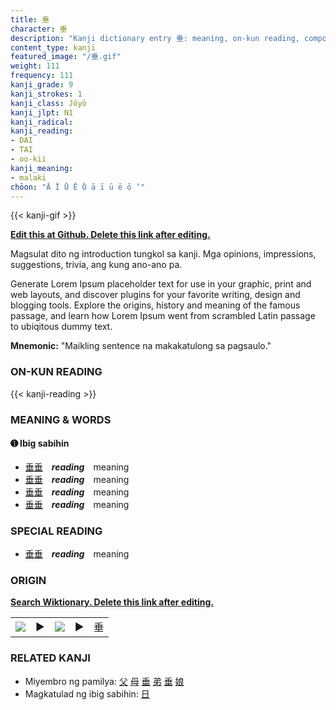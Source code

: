 ```yaml
---
title: 垂
character: 垂
description: "Kanji dictionary entry 垂: meaning, on-kun reading, compounds, origin, related kanji"
content_type: kanji
featured_image: "/垂.gif"
weight: 111
frequency: 111
kanji_grade: 9
kanji_strokes: 1
kanji_class: Jōyō
kanji_jlpt: N1
kanji_radical: 
kanji_reading: 
- DAI
- TAI
- oo-kii
kanji_meaning:
- malaki
chōon: "Ā Ī Ū Ē Ō ā ī ū ē ō ’"
---
```

[//]: # (Don't edit the line below. Kanji animated GIF code is automatically generated.)
{{< kanji-gif >}}

[//]: # (Edit below this line.)

**[Edit this at Github. Delete this link after editing.](https://github.com/tim0g/tim/tree/main/content/kanji/垂/index.md)**

Magsulat dito ng introduction tungkol sa kanji. Mga opinions, impressions, suggestions, trivia, ang kung ano-ano pa.

Generate Lorem Ipsum placeholder text for use in your graphic, print and web layouts, and discover plugins for your favorite writing, design and blogging tools. Explore the origins, history and meaning of the famous passage, and learn how Lorem Ipsum went from scrambled Latin passage to ubiqitous dummy text.
 
**Mnemonic:** "Maikling sentence na makakatulong sa pagsaulo."

### ON-KUN READING

[//]: # (Don't edit the line below. ON-KUN READING code is automatically generated.)
{{< kanji-reading >}}

### MEANING & WORDS

#### ➊ **Ibig sabihin**
  - [垂](../垂)[垂](../垂)　***reading***　meaning
  - [垂](../垂)[垂](../垂)　***reading***　meaning
  - [垂](../垂)[垂](../垂)　***reading***　meaning
  - [垂](../垂)[垂](../垂)　***reading***　meaning

### SPECIAL READING
  - [垂](../垂)[垂](../垂)　***reading***　meaning

### ORIGIN

**[Search Wiktionary. Delete this link after editing.](https://wiktionary.org/wiki/垂)**
<table class="kanji-table"><tr><td>
<img src="60px-垂-bronze.svg.png">
</td><td>▶</td><td>
<img src="60px-垂-oracle.svg.png">
</td><td>▶</td>
<td class="kanji-origin">垂</td>
</tr></table>

### RELATED KANJI
- Miyembro ng pamilya: [父](../父) [母](../母) [垂](../垂) [弟](../弟) [垂](../垂) [娘](../娘)
- Magkatulad ng ibig sabihin: [日](../日)
